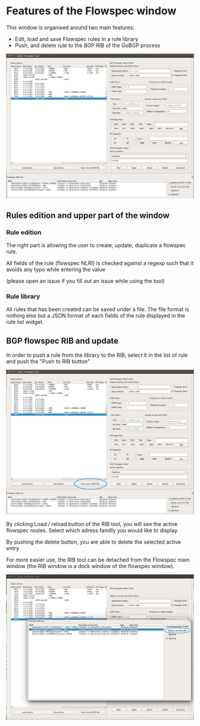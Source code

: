 # Features of the Flowspec window 

This window is organised around two main features:
* Edit, load and save Flowspec rules in a rule library
* Push, and delete rule to the BGP RIB of the GoBGP process

![Flowspec Window](/docs/flowspec-win.png)

## Rules edition and upper part of the window

### Rule edition

The right part is allowing the user to create, update, duplicate a flowspec rule.

All fields of the rule (flowspec NLRI) is checked against a regexp such that it avoids any typo while entering the value

(please open an issue if you fill out an issue while using the tool)

### Rule library

All rules that has been created can be saved under a file. The file format is nothing else but a JSON format of each fields of the rule displayed in the rule list widget.

## BGP flowspec RIB and update

In order to push a rule from the library to the RIB, select it in the list of rule and push the "Push to RIB button"

![Flowspec push](/docs/flowspec-win-push.png)

By clicking Load / reload button of the RIB tool, you will see the active flowspec routes. Select which adress familly you would like to display.

By pushing the delete button, you are able to delete the selected active entry.

For more easier use, the RIB tool can be detached from the Flowspec main window (the RIB window is a dock window of the flowspec window).

![Flowspec delete rib](/docs/flowspec-win-rib-delete.png)

